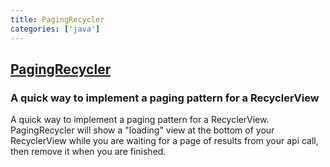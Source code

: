 ```yaml
---
title: PagingRecycler
categories: ['java']
---
```

## [PagingRecycler](https://github.com/Batterii/PagingRecycler)

### A quick way to implement a paging pattern for a RecyclerView


A quick way to implement a paging pattern for a RecyclerView. PagingRecycler will show a "loading" view at the bottom of your RecyclerView while you are waiting for a page of results from your api call, then remove it when you are finished.